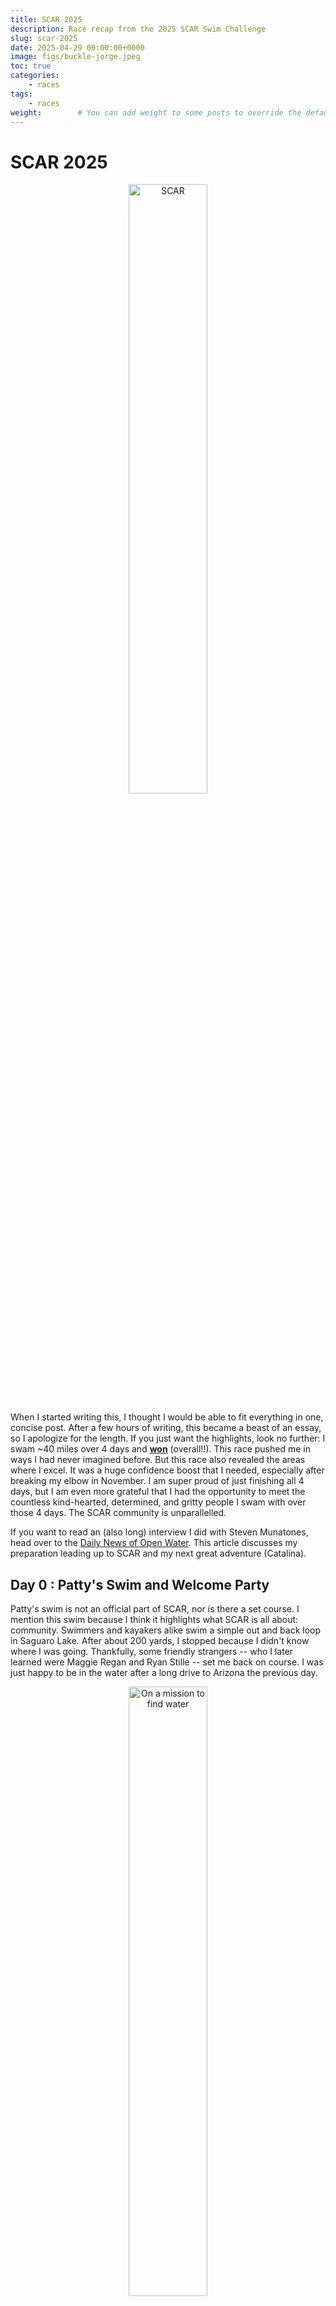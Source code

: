 ```yaml
---
title: SCAR 2025
description: Race recap from the 2025 SCAR Swim Challenge 
slug: scar-2025
date: 2025-04-29 00:00:00+0000
image: figs/buckle-jorge.jpeg
toc: true
categories:
    - races
tags:
    - races
weight:        # You can add weight to some posts to override the default sorting (date descending)
---
```


# SCAR 2025

<p align="center">
  <img alt="SCAR" src="figs/SCAR-sign.jpeg" width="50%">
</p>

When I started writing this, I thought I would be able to fit everything in one, concise post. After a few hours of writing, this became a beast of an essay, so I apologize for the length. If you just want the highlights, look no further: I swam ~40 miles over 4 days and [**won**](https://www.webscorer.com/seriesresult?seriesid=387371) (overall!!). This race pushed me in ways I had never imagined before. But this race also revealed the areas where I excel. It was a huge confidence boost that I needed, especially after breaking my elbow in November. I am super proud of just finishing all 4 days, but I am even more grateful that I had the opportunity to meet the countless kind-hearted, determined, and gritty people I swam with over those 4 days. The SCAR community is unparallelled. 

If you want to read an (also long) interview I did with Steven Munatones, head over to the [Daily News of Open Water](https://dailynewsofopenwaterswimming.com/corey-murphey-reflects-on-winning-the-scar-buckle/). This article discusses my preparation leading up to SCAR and my next great adventure (Catalina). 

## Day 0 : Patty's Swim and Welcome Party

Patty's swim is not an official part of SCAR, nor is there a set course. I mention this swim because I think it highlights what SCAR is all about: community. Swimmers and kayakers alike swim a simple out and back loop in Saguaro Lake. After about 200 yards, I stopped because I didn't know where I was going. Thankfully, some friendly strangers -- who I later learned were Maggie Regan and Ryan Stille -- set me back on course. I was just happy to be in the water after a long drive to Arizona the previous day.  

<p align="center">
  <img alt="On a mission to find water" src="figs/pattyswim-1.jpeg" width="50%">
</p>

My mom, Jill, and my friend Amie also swam at Patty's swim. Amie, a triathlete, braved the cold water (in a wetsuit, of course). My mom, being the safety-oriented physician she is, wore a black Stanford cap in my honor. One of these days, she will learn about visibility in open water 🤦‍♀️. On my way back from what I think was the "island" we were told to swim to, I met up with Amie and my mom. We swam back to the dock and braved the rocky exit from the water. There are lots of prickly and spiky things in Arizona. Just keep that in mind when you decide to walk barefoot on a rocky path. 

After the swim, Amie, my mom, and I went back to our AirBnB to relax and pack for the coming days while also staying out of the very hot Arizona sun. As Colaradans, we were very unprepared for 90+F degree temperatures. Being me, I brought an abundance of black clothing that was way too warm for the Arizona weather. 

<p align="center">
  <img alt="The best crew" src="figs/crew.jpeg" width="50%">
</p>

Patty's swim also marked 5 months to the day post elbow fracture, which I acquired walking across a parking lot... as if you needed further evidence that I am a swimmer who can't walk on land. This is just to illustrate that even the lead up to this event was a challenge. I had to rebuild my endurance base in January through kicking and dealt with some hand numbness from ulnar nerve impingement throughout the bulk of my training. My elbow is fine now. And I firmly believe that my elbow fracture ultimately helped me. I had to revise my stroke mechanics, strength training, and training volume, which all helped me get through some of the heavier weeks of training leading up to SCAR. 

#### Party time! 

<p align="center">
  <img alt="map + me" src="figs/map+me.jpeg" width="50%">
</p>

Kent (the race organizer) hosts a welcome party at his incredible house the evening before SCAR begins. There was a band, swag, good lasagna, and a motivational speaker (Chris Dorris). More importantly, the vibes were incredible (I cannot believe I just wrote the word "vibes"). I was surrounded by so many successful channel swimmers with remarkable swimming resumes. It was amazing to hear all of their stories and meet the people I would be swimming with over the subsequent days. Amie found her people (she is British, but identifies as Aussie because why not?)

If I'm honest, this is when my imposter syndrome set in a bit. While I have swum since I was in diapers, SCAR would be my first attempt at anything longer than a 10k in open water. Being surrounded by so many swimmers who have swum A LOT further than I have was a bit intimidating. But I remained excited to learn from them over the following few days.

<p align="center">
  <img alt="Swag" src="figs/goodies2.jpeg" width="50%">
</p>


Amie, my unofficial social media manager, made me take the obligatory check-in pictures. So please enjoy. 

<p align="center">
  <img alt="Wave 3" src="figs/wave3-list.jpeg" width="50%">
</p>

As the party wrapped up, we escaped back to our AirBnB to pack for day 1! My four day long SCAR adventure was set to begin in just under 12 hours.

## Day 1: Saguaro (~8.5 miles)

<p align="center">
  <img alt="Saguaro Map" src="figs/saguaro-map.png" width="80%">
</p>

SCAR begins! Check-in began at 7:30 am. As a chronic early person, I arrived at 7:10 am after a 30 minute drive from our home base in Mesa, AZ. In hindsight, my early arrival set me up for an even longer day than I needed, but I would have been much more anxious had I arrived any later. That said, I was proud of myself for only arriving 20 minutes early. 18 year old Corey would have insisted on arriving an hour early (my apologies to everyone who knew me and had to deal with me when I was a teenager). 

<p align="center">
  <img alt="saguaro-car" src="figs/saguaro-car.jpeg" width="45%">
&nbsp; &nbsp; &nbsp;
  <img alt="Check In" src="figs/checkin.jpeg" width="45%">
</p>

Kent and his team of volunteers do a phenomenal job of getting the kayakers and swimmers to where the need to be each day. They have to get 40 kayaks, 40 swimmers, and 40 kayakers from a meeting area to the swim start each day. The swim starts were largely inaccessible by car, so we met near the finish and boated up to the starts. To do that, the volunteers daisy-chain the kayaks and pull them behind pontoon boats that carry the swimmers and their kayakers. This takes time, especially with pontoon boats. With only a few boats available, on day 1, it took about 2.5 hours to carry waves one and two up to a staging area near the start. 

<p align="center">
  <img alt="Saguaro" src="figs/saguaro.jpeg" width="50%">
</p>

Since desitin (aka diaper cream, the sunscreen of choice for open water swimmmers) is extremely messy, the organizers asked us not to put it on before we got to the staging area to protect the boats' upholstery. We were told that we would have ample time to lube up at the staging area once we got there. However, because it had taken wave 3 so long to get from the docks to the staging area, we were given less than 5 minutes. This meant I had to rush to put on desitin. I missed a few spots. I also didn't have time to help my mom set up the kayak (e.g., tethering bottles, loading dry bags, setting up a camera). I think we faired okay given the rush, but I definitely took this rush as a lesson for the following days: **Be prepared to have only a few minutes before the start. Put on a layer of sunscreen before you get on the boats just in case. Bring fewer things on the kayak to facilitate faster setup.**

<p align="center">
  <img alt="Sunburn" src="figs/sunburn.jpeg" width="50%">
</p>

It seemed like I had barely gotten off the boat before I had to get back on. Pirate, one of the volunteer boat captains, took us about 1 mile upstream from the staging area to the start buoys - red buoys that sit in front of the dam between Saguaro and Canyon lakes. Meanwhile, our kayakers paddled from the staging area to start. We would meet up with them somewhere between the start and the staging area. Pirate told us that we were to jump off the boats into water (of unknown temperature) when he said go. We were to swim about 10 meters to the buoys, put one hand on the buoys and raise the other in the air, then Kent (on another boat) would tell us to go when all of our hands were in the air. So I jumped, put one hand on the buoy and the other in the air, and heard go! So I went! 

My wave -- Ildiko Szekely, Susan McKay, and Alain Simac -- started fast. Ildy took off immediately, which was expected given how fast she is in the pool. Since drafting isn't allowed in these races, I just focused on settling into a rhythm as quickly as possible rather than trying to swim in Ildy's draft. Kent had warned us there was a shallow rock about 400 meters downstream from the start and to veer right of the rock to avoid it. So I tried to stay near the right wall of the canyon as best I could. Since I didn't know how I would handle the open water elements and the distance (independently, I had confidence I could handle each), I took my time at the start. I had a long four days ahead of me. After about 800 yards, I found my mom (my kayaker) and let her take control of the navigation. 

*Now for the biggest disclaimer of this post: I lose all sense of time and distance when I swim. Sometimes 5 minutes feels like 4 hours; sometimes 4 hours feels like 5 minutes. So take any claim I make about how long something took with a grain of salt. I don't know what I'm talking about.*

The first half of this swim was relatively uneventful. I fed as planned: 10 oz of Infinit Go Far mix every 30 mins, 2-3 Clif Shot Blocs every 90 minutes. This plan seemed to work. The Shot Blocs revived me a bit (yay, caffeine!). I thought about my breathing pattern: 2 breaths to the right, 1 to the left when. This was the pattern I tried to stick with the whole race. I got comfortable with swimming through short-lived and extremely cold currents. I don't know what menopause feels like (yet), but I'd imagine the hot flashes were a bit like what I felt in Saguaro. 

About halfway (or what I thought was halfway), boat traffic picked up a bit. Fortuntely, we were out of the narrow canyon portion of the swim and the boats were giving us a great deal of space. While there was some wake, it wasn't terrible. I timed my stroke to the waves and continued on. 

At one point, I nearly swam into some brush. That was a bit creepy. I was worried about snakes. We had been warned that sometimes rattlesnakes make their way into the lake (they can swim!). And, if I were a snake, I would live in that brush. But again, my mom corrected my line and I put the brush and the snakes out of my mind as quickly as I could.

On the boat ride out, Patty told us to look out for a big rock on the right shore -- that would be our sign we were about to go through the last slot canyon before entering the main lake where the finish was. I didn't see this rock. Around the time I think I passed it, my mom moved me a bit closer to the shore, paddling on my right side to protect me from boats and wake. Unfortunately, on one particular corner, we got a bit too close and I nearly grounded myself on some shallow rocks. So I think I was a bit too distracted to see the big rock, which was probably good. I learned over the following days it is better to not know where you are in these swims than to know. Sometimes ignorance is bliss. 

Then came the long stretch. Since I hadn't seen the rock yet, I thought I had a fair bit of swimming left. It was around this time that I started to worry about my mom. After one feed, she got about 50 meters behind me. I sighted to the nearest canyon wall, but was a bit concerned about her. That was the only time all week I got more than 10 meters away from her. I ended up doing backstroke for a bit to figure out what was going on. After the race, I found out that her shoes had melted and were sticking to the kayaks pedals. She was taking off her shoes so that she could pedal in her socks. 

Then she started looking around a lot - up, down, left, right. It looked like she was lost or bonking. I missed a feed somewhere in this section. This is the only time in the race where I was legitimately worried about my mom. I thought we had another canyon section to swim through - we were still a ways away from the finish. If she was bonking already, we were in trouble.

But then we turned a sharp, blind left corner and I saw the red finish buoys 25 meters ahead. I had a bit left in the tank (see: I thought we had about 4 more miles to go) so I sprinted to the buoys near the finish boats (note to self: next time sprint to the nearest buoy, not the one that's closest to the boat...). As I touched the buoy, I lifted my head to hear Kent on a megaphone saying "Nice job, Corey!" 

I swam to the finish boats that would take us back to the parking area while the kayakers kayaked (more!!) across the body of the lake. It was only an extra 1/2 mile for them, but I felt for my mom who was already having a rough day and had to kayak even more. That said, she didn't complain. 

<p align="center">
  <img alt="Day 1 complete" src="figs/saguaro-finish.jpeg" width="50%">
</p>

All in all, it was a great start to the week. Finishing that distance gave me a great deal of confidence going into the second day. I felt like I had handled the open water elements well, fed sufficiently, and didn't over-exert myself. 

**3:15, 2nd place Stage 1, 2nd place OA**


### Highlights
- Survived my longest open water swim to date
- Feed plan seemed to work well
- Kept calm even in cold currents
- Stroke thrived in boat wake
- Minimal soreness! 
- Burritos at the finish 

### Lowlights
- Melted shoes and getting separated from the kayak for a bit
- Missed a feed
- Air temp! It was a hot day for the kayakers
- Rushed start = not enough time to put on sunscreen = bad cap tan 
- Brought wayyy to much stuff with us. Needed to consolidate for the next days
- Amie wasn't able to get on the support boats. We had hoped she would be able to spectate, but it wasn't to be. 

## Day 2: Canyon (~9 miles)

<p align="center">
  <img alt="Canyon map" src="figs/canyon-map.png" width="80%">
</p>

Everyone told me that Canyon is the prettiest and their favorite swim of SCAR. So I was excited for this day. Since I felt pretty good, I wanted to try to push a bit more. I knew I could finish the distance, so I wanted to try to do it a bit faster. 


<p align="center">
  <img alt="Canyon meetup" src="figs/canyon-start.jpeg" width="50%">
</p>

The meeting point for Canyon is a bit further from Mesa -- a 45 minute drive instead the 30 mins to Saguaro. That morning, we had to pack up and check out of our AirBnB to prepare for the move to the Apache Lake Resort later that afternoon. So we arrived at the meeting point around 7:20. I was better prepared with food, water, and a layer of sunscreen after learning my lesson at Saguaro. I was prepared to wait around for hours today. First major lesson of SCAR: adapt each day! 

Fortunately, things went a bit quicker before the Canyon start. After about 45 minutes, I was on a boat to the start! And it was a fast boat! We got to the staging area before wave 1 had departed, leaving ample time to lube up with more sunscreen, desitin, and lanolin. I was so grateful for the extra time. But it wasn't too much extra time... just enough to lube up, pack up the kayak, and mentally prepare for the day. 

<p align="center">
  <img alt="SCAR flag" src="figs/SCAR-flag.jpeg" width="50%">
</p>

At the end of each day, Kent adjusts the waves so that swimmers be with other swimmers approximately their speed. So Wave 3 got a bit bigger -- now Maggie, Ryan, Jorge, and Stefan joined Ildy, Sue, and me. The ride up to the start was gorgeous. I tried to take in as much as possible, but alas even those gorgeous images are fading. 

<p align="center">
  <img alt="Posing for the camera in my desitin" src="figs/canyon-pose2.jpeg" width="50%">
</p>

The start procedure was the same as Saguaro -- hop off the boat, swim to the buoys, raise your hand in the air, listen for Kent to say "go!" We were all pros at this by now. As expected, Ildy took off. But on this day, I decided I was going to stay with her until I couldn't. Since the wave spacing was a bit shorter, we immediately starting making our way through the previous waves around the same time we found our kayakers. 

Side note: Ildy's kayaker was Chris Morgan, who was the assistant coach at Stanford when I was manager of the women's team. The world is incredibly small.  It was so cool to be able to swim alongside someone I worked with 13 years prior. 

Around 2 miles in, Ildy and I had moved to the front of the previous waves. We were swimming in parallel at that point. I felt good so I decided to move to the front. In retrospect, it was too early to do this, but race tactics are not my strength. As I made the pass to go around Ildy, my mom started screaming at me. Internally, I thought "I am passing someone, could you not scream at me please?" But she was just trying to get my attention so I would look at the speedboat that was floating alongside us. My dear friend Amie, whom we had left behind at the parking lot, was piloting a speed boat. My initial thought was "Huh... whose boat did Amie steal?" For the record, Amie didn't steal a boat; she rented one from the local marina. And then she followed the race for about 40 minutes, taking incredible pictures and being the all-around joy of a human she is. I think seeing Amie revived me quite a bit, so I kept pushing. 

<p align="center">
  <img alt="Canyon Swimming" src="figs/canyon-stroke5-perfect.jpeg" width="50%">
</p>

I then led the race for the next 5-6 miles. I found this stressful. I started shorting my feeds because I could see Ildy right behind me at every feed. While I am a competitive person, I don't love feeling competitive. I'd rather just push myself than race other people. No shame or judgement to people who like racing. It's just not my favorite part of sport. And shorting feeds during long swims like this is a massive mistake. Taking an extra few seconds to gulp down a few extra calories can make the difference betweeen bonking and not. And I definitely bonked.

Since I didn't know where I was for most of the previous day, on the boatride to the start, I had tried to commit to memory some landmarks that could help me figure out where to time efforts. This was also a mistake. I kept thinking I was near the finish when we still had 2ish miles left. Ildy started to creep up on me with 1.5 miles to go. At the same time, boat traffic became intolerable. There were speed boats doing circles around us and jet skis flying by on narrow corners. With 1 mile to go, I heard Chris and my mom screaming and pointing at Ildy and me. With one breath to my left, I saw the world's biggest river boat (you know the ones with 3 decks that you'd expect to read about in a Mark Twain novel?). I have since learned that this party boat was called "Dolly." The wake was so big that I had to swim perpendicular to the boat (and the direction I was supposed to be going) to avoid getting sucked into the side of the boat. 

This was also when Ildy passed me. A bit rattled by our encounter with Dolly, bonking because of the shorted feeds, and with my triceps on fire, I had nothing left in the tank. I just needed to finish. I had some hope I could catch Ildy on the finishing stretch -- about 1000 yards from the corner to the finishing buoys. But, alas, I had burned my matches for the day. And then promptly grounded myself on some rocks near the turn. Ildy hammered for the last mile, rightfully putting me in my place. I was gassed at the finish. I guess given how hard I had swum most of the day, I was relatively okay. My triceps were sore, but I knew I could still tackle the beast, Apache, the next day. 

Ildy and I floated (by boat) back to the parking area. I then immediately got in the car to drive to the infamous Apache Lake Resort. We were told to avoid going back to Mesa due to road closures and to avoid driving to Apache in the dark. I didn't really understand why until we were sliding around on a 12% grade dirt road in my AWD SUV with a dirt road traction mode. That was a bit scary! Thank goodness I read the race emails and advice before driving to Apache! 

**3:06, 2nd place Stage 2, 2nd place OA**

### Highlights
- Led the race most of the day
- Felt strong, even in boat wake and wind chop
- Amie "stole" a boat and met us on the lake
- Weather was much better
- Swimming alongside Ildy and Chris all day
- Handling higher paces over longer efforts
- Felt in sync with my mom today. We worked well together 

### Lowlights
- Boat traffic
- Dolly, the giant river boat
- Bonking, likely because of shorted feeds
- Tricep pain toward the end
- Getting "touched out" (well, from 1 mile out but still...)

## Day 3: Apache (~14.2 miles, but some say up to 17 miles)
<p align="center">
  <img alt="Apache map" src="figs/apache-map.png" width="80%">
</p>


Pre-SCAR, if you had asked me what I was most scared of, I would have said Apache. "Scared" might not be the right word. I just had a lot of questions about how I would handle it. Apache is known for its extremely cold start, brutal winds that cause kayaks to get separated from the swimmers, and non-trivial length. I had mentally prepared to be swimming for around 8 hours, but that is about 3x the duration of my longest swim pre-SCAR. I didn't know how my stomach would handle 8 hours of non-solid food. I didn't know how I would handle 8 hours of 60ish degree water. All of this is to say, I had a lot of questions about Apache going into it. So I focused on controlling what I could and staying patient. I think that approach was the best for me for the day. It wasn't about winning or racing; it was about finishing. 

<p align="center">
  <img alt="Apache Nutrition" src="figs/nutrition-apache.jpeg" width="50%">
</p>

Since Apache is a long day of swimming, the race starts a bit earlier. We meet at 5:30 am at the Apache Lake marina, which is a 2 minute walk from our hotel rooms at the resort. At least we didn't have to drive today! 

During the previous days, I had gotten quite hot by the time we got on the boats to the staging area. Having learned my lesson, I minimized the amount of clothes I brought with me to the Apache start. This was again a mistake. The boat ride to the staging area of Apache was incredibly cold. At some point, I had put on every item of clothing from my post-race dry bag and was still shivering. At least I had packed gloves, a beanie, and my changing poncho! 

<p align="center">
  <img alt="Before Apache" src="figs/apache-before-lake.jpeg" width="50%">
</p>

When we arrived at the staging area, we were informed that the U-Haul filled with the rental kayaks had been left at the Apache lake marina, a 45 minute drive from the staging area. The private kayaks (mine included) were at the staging area already. Kent offered to let those with private kayaks start as soon as they wanted. While I appreciated that, I didn't want to spend the whole day on Apache alone. So my mom and I decided to wait for the rental kayaks to be delivered. As the sun came up, the staging beach got warmer so at least I wasn't cold anymore! 

After about an hour and half, the rented kayaks arrived and Waves 1, 2, and 3 all rushed to get ready, lube up, and get to the start. I put my desitin on a hair too early. The air still wasn't warm enough to stand in a suit with no clothes on, so I got a bit colder than was ideal when waiting for the start. The boat ride to the start was also, frankly, miserable. I have never shivered that much in my life. But fortunately we were greeted by the sight of the incredible Roosevelt dam before us. This monumental backdrop would be the start of this monumental day. 

<p align="center">
  <img alt="Apache View" src="figs/apache-view.jpeg" width="50%">
</p>

Then the same procedure as the previous days. Hop off the boat, then... oh my goodness was that water cold. I heard a few squeals and yells from my fellow swimmers. The incredible Abigail Fairman, who had joined us for half of Apache, said, "Oh this is 56 degrees!" Other reports from that day said the start was 52. I thought it was mid-50s as well (no pins and needles, but definitely did take your breath away when you jumped in). As we swam toward the buoys, the current was apparent. The buoys were moving backward away from us. We were going to have to fight the current for a bit at the start. The start felt like it took ages (probably because of the cold). By the time I heard Kent say "go!" my arms were numb. It took a bit to get moving. 

For the first 500 yards or so, Ildy and I breathed toward each other before she split off to find her kayak. Susan McKay took off immediately from the start at a blistering pace. Susan is a seasoned channel swimmer, so I knew she was confident in her ability to hold that pace. I, however, had no idea what to expect. So I just tried to keep my stroke long and build for the first half. There was no need to race from the outset. 

About 1 mile in, I felt a warm current come up from underneath me. This was the weirdest feeling I've ever had in my life. It was bubbly and made my skin tingle. It had been so cold up to that point that I legitimately thought something was wrong with me. Was this hypothermia? I went through my hypothermia checklist: Can I talk? Are my cheeks numb? Are my hands cramping? Am I shivering? Have I stopped shivering? Am I able to think clearly? After going through that list, I realized that I was fine; it was just a weird, bubbly current. But I did almost stop to tell my mom about it (and she would have laughed at me).

<p align="center">
  <img alt="Apache swimming" src="figs/eri-side3.jpeg" width="50%">
</p>

Patience was the theme of the day. Even though I could see Sue, I told myself I had plenty of time to race her at the end. I took my time with my feeds. I was in it for the long haul and doing everything I could just to finish. 

There are 3 distinct sections of Apache: 1) the exit from the canyons. This section is relatively calm, a bit cold, but all in all pleasant. 2) the windy middle section. I was told to expect about 2 miles of headwind as we neared the Apache lake marina. In reality, it was more like 4 miles of headwinds and some boat traffic. and 3) the open sections where the winds do not die and come from every direction while the water gets cooler as you approach the finish dam. 

I enjoyed section 1. Section 2 was where I struggled most that day. I wasn't yet used to the wind and couldn't figure out a breathing pattern. We also detoured into a cove at one point -- a navigational error my mother has apologized profusely for. In her defense, that section was extremely hard to navigate with no markers. And the wind was frankly abusive at that point. We were promised that the wind would let up a bit as we passed the marina. My mom was sitting on my left at the time, blocking my view of the marina so I completely missed that we had passed it. Again, this was a good thing. I do better when I don't know where I am. Missing the marina meant I didn't know I was halfway until after I was well past halfway. 

Then there was the third section. The winds were brutal, but I was sort of used to them by this section. My mom lost her hat at one point (it blew off her head and is now resting at peace somewhere in the bottom of Apache). There was a 10 minute period where I don't think we moved at all due to the current. I could see the same rock on my left side for a very long time. I was about 1 minute behind Sue McKay throughout this whole section, never getting closer, but never letting her out of my sight. 

<p align="center">
  <img alt="Apache Rocks" src="figs/apache-rocks.jpeg" width="50%">
</p>

It looked like we were about to head back into the canyons (where Canyon had started the day before). As I had not studied the map well, I had no idea where the finish was or how much more I had. I decided that we had about 4 miles left and I just had to figure out how to deal with the headwind. 

Around that time, my elbow started to bug me -- an intense nervy feeling that clearly was coming from my ulnar nerve. To address it, I focused on my catch, making sure I was protecting my elbow as best I could and that I wasn't trying to stabilize my stroke with that arm as I breathed. Soon that pain subsided. I mention this moment because this was the only time I thought "oh no, I can't finish this" during all of SCAR. My elbow is my biggest weakness. I didn't want to do permanent damage to my elbow because Catalina is my real goal. That said, I needed to finish this to get to Catalina. 

Fortunately, my stroke correction fixed the pain and I could go back to my seemingly eternal battle with the wind. As we got closer to the entrance to the canyon, the wind pick up again and the water temperature dropped. The waves were so big that I couldn't really see in front of me. I saw a vaguely red thing in the distance, but decided that was a beach rather than the finish buoys. It was the buoys. I just didn't know it was the buoys until I was about 25 meters away from them, when I "sprinted" to finish. Sprinted might be a strong description for what I did...

Upon finishing, I floated in the water for a good 10 minutes with Sue McKay. Kent asked me how I felt and all I could say was "That wind is brutal." It was indeed brutal... but it was also foreshadowing for the next and final stage of SCAR. 


<p align="center">
  <img alt="Best Kayaker" src="figs/apache-post.jpeg" width="50%">
</p>

The first six of the finishers then boarded a boat with our kayakers and floated back to the marina, cheering for the swimmers who were still battling the wind along the way. I think this was one of my favorite moments of SCAR. I got to talk to Sue and Haley extensively about their upcoming swims and favorite parts of this experience. It was also on this boat ride that Sue and I learned we had moved into second and first place overall (respectively). Sadly, Ildy had a bout of tachycardia around 6km into the race and had to stop. 

<p align="center">
  <img alt="Apache sunset" src="figs/apache-sunset.jpeg" width="50%">
</p>


**5:59, 3rd place Stage 3, 1st place OA**
### Highlights
- I finished! 
- I fed as planned
- I took my coach's advice and tried to be patient the whole swim. I think this worked well. 
- The boat ride back to the marina with the first six Apache finishers

### Lowlights
- Awful headwinds 
- A costly detour into a cove 
- Nervy elbow pain
- Late start due to forgotten kayaks
- Cold boat ride to the start
- COLD start. I was more bothered by the air temp than the water temp, but others thought the water temp was a bit too chilly.

## Day 4: Roosevelt (10 km sunset/night swim)

<p align="center">
  <img alt="Roosevelt map" src="figs/roosevelt-map.png" width="80%">
</p>

After 3 long days, Roosevelt is the final hoorah and celebration. It's also quite a bit different from the other 3 days. First, it's a triangle course outlined by buoys. Second, it's a night swim. Third, it's "only" 10km. There are very few photos from Roosevelt, largely because it was at night. So I apologize for the upcoming wall of text. 

After a halfday of recovery, we made our way from the Apache Lake Resort to Roosevelt Lake -- a massive lake to the east of Apache.  We were meant to meet around 4:30pm, which complicated my feeding schedule for the day. I really should have eaten around 1pm but opted to wait until 2:30pm when we got to the Roosevelt marina. Then, I didn't really want much food because I would be swimming in just a few hours. I just wasn't in the mood for a meal. So I downed a cheese sandwich. It worked, but it wasn't ideal. Next SCAR Lesson: think about your feeding schedule when you're not swimming too. 

At 4:30, we started to unload the U-Hauls and decorate them with lights for the night swim. My mom had packed the coolest Christmas lights... unfortunately, the AA batteries that powered them were not in the bag. So we pivoted as we had done countless times in the previous few days. I started zip-tying glow sticks to the kayak, while she added LED nav lights to parts of the kayak. We tried to zip tie a glowstick to the back of my suit, but the end of the zip tie bugged me. I was going to get annoyed if this stuck into my back the whole 10km. So we switched to a safety pin. 

Kent then presented black swim caps to those who finished Apache. It was the one celebration of the week and for good reason. Apache is such a beast. It was so wonderful to celebrate all of those who made it through that brutal wind, cold water, and long distance the previous day. 

Then Kent had each wave line up on the beach while he checked the lights on our caps and suits. Given we started at sunset, I had opted to use my clear goggles -- a different model and brand from the goggles I had used the previous days. I had practiced in these goggles in the pool but not open water. So I was a little nervous about what would happen with them (and for good reason as you'll see). 

We then waded out to our knees and waited for Kent's "Go!" Then we were off -- aiming for the first buoy situated on the other side of a channel between the main shore and a small island. Going into the day, I felt okay given how much I had swum over the previous 3 days. That said, I didn't feel like I had a lot of speed left in me. Since I was only 12 minutes in front of Sue McKay, I knew I had to keep her in my sight all day. I decided to take Roosevelt a bit quicker to get to the buoy first. But after we passed the island, the wind picked up. Unlike Apache, where we had a headwind most of the race, the wind here came from every direction. I couldn't find a breathing pattern that didn't force me to swallow water with every stroke cycle. My goggles started to leak almost immediately. Nevertheless, I kept on swimming. There was no way I was going to stop now because of some leaky goggles and more wind. I just needed to stay calm. 

After we passed the first buoy, we changed directions so that the wind was blowing directly at the side of my mom's kayak. Fortunately, she positioned herself right next to my right shoulder so I felt protected... she also blocked the sun for me, which helped a great deal with sighting. For the previous three days, I had done an excellent job of bilateral breathing. But now, when I tried to breathe to the left, I would swallow a mouthful of water. So I just decided to breathe right for this stretch. Later, my mom told me that the wind was so strong, the kayak nearly flipped on this stretch. Due to the wind, I missed at least two feeds in this stretch. It just wasn't safe to stop. All in all, I don't think it mattered much though. 

As we approached the second buoy, the sun was almost fully set. I felt something tug at my right ankle as I passed between the turn buoy and a light attached to it. I had gotten wrapped in the line. I did my best to make sure my mom's kayak propellers didn't get wrapped in the line, untangled myself, and then proceeded to turn around the buoy. We were now on the final stretch. 

Then the sun set. We started with the kayak on my left side. Unfortunately, knowing I am a right-dominant breather, we had put more lights on the right side of the kayak. So there was only one light illuminating the left side and it started to fall off. My mom grabbed it and then started to move it. Before I knew it, I was yelling "No! No! I need that light." So she kindly held it for me until she decided just to switch back to my right side. 

After a while swimming in complete darkness, I started to get a hang of it. I needed at least two points on the boat to follow (the nav lights were perfect) in order to see where the boat was going. But then I started to doubt my mom's navigational skills. The course instructions told us to "follow the light," but there were about 50 lights on shore. I swore we were going toward the island instead the boat ramp. After doubting my mom's vision for about 5 minutes, I finally decided that she was going to have a better chance of figuring out where we were going than I was. I might just have to endure a bit of a detour. 

My goggles continued to leak. After emptying them for the 4th time, I decided to change back into a tinted pair. When my goggles filled with water, the nav lights on the kayak started to merge and I lost all sense of direction. Tinted goggles that didn't leak were definitely preferable to leaky goggles that blurred my vision. 

As it was dark, I couldn't see anyone or anything except the few glowsticks and lights on the kayak. So I just tried to trust we would get there eventually. 

And then I ran headfirst into a tree in the middle of the lake. It didn't hurt me. I was just surprised by it. We lost a few glowsticks during this collision, which didn't help the vision situation. But I knew we had to be getting close to the finish. Moments later, I felt ground and saw lights to my left. Lifting my head, I heard my mom yell "Go to shore!" and then from the shore "No! Go to the buoy!" And then my mom said "Where's the buoy?" I couldn't see the buoy either. Turns out, it was about 20 meters away behind my mom and was lit by 3 glow sticks (so it was really really hard to see). I sprinted as hard as I could to that buoy, hoping no one had passed me in this navigational error. 

After touching it, I floated back to shore as a few people approached the finish. Maggie and Susan were right behind me -- I was so grateful to be done, but also to finish close to two people I respect so much. SCAR was over. I had finished it! And I had won it! 

**2:45, 2nd place Stage, 1st place OA**


### Highlights
- I didn't (fully) panic while swimming at night with leaky goggles
- Swimming at sunset is a really cool experience
- Still felt strong even after 3 long days preceding this. I was able to take the pace out fast 
- Stayed calm in brutal winds. I learned something from Apache! 

### Lowlights
- I did not keep up with my feeds during this swim. Focus was more on the elements and finishing. 
- I puked shortly after the first buoy. The wake was making me a bit nauseous
- The safety pin holding my glowstick to the back of my suit came undone after the first buoy and started sticking me in the back. I ended up with some mild chafing on my back.
- I was VERY lost and briefly doubted my kayaker's navigational insights. I should have known better.

After the first male finisher (Jorge) came in, Kent asked us to meet him at the U-Haul, where he handed us the coolest belt buckles you've ever seen. These go to the top male and female finisher in the race. They have an inset picture of Apache lake and feature a Jack Kerouac quote on the back: **"Unforeseen events wait lurking to surprise you."** A perfect description of my week at SCAR. Then we uncermoniously packed up the kayak and started our journey home to Colorado - with a SCAR buckle in tow. 


<p align="center">
  <img alt="Light" src="figs/winnner-car.jpeg" width="45%">
&nbsp; &nbsp; &nbsp;
  <img alt="Dark" src="figs/withKent.jpeg" width="45%">
</p>

<p align="center">
  <img alt="Light" src="figs/buckle-front.jpeg" width="45%">
&nbsp; &nbsp; &nbsp;
  <img alt="Dark" src="figs/buckle-back.jpeg" width="45%">
</p>

## Final Thoughts

### Highlights
- There is no better community than the SCAR community. I am so grateful to have met such wonderful people, who love swimming and can push through the toughest conditions. 
- I learned a great deal about myself and my abilities as a swimmer and endurance athlete
- Spending 4 days with my mom and learning to trust her unconditionally

### Lowlights
- None. I wouldn't change this experience for anything.

## Miscellaneous pictures

Just a girl and her kayaker
<p align="center">
  <img alt="Mom and Me" src="figs/after-mom+me.jpeg" width="50%">
</p>

Kayakers get to swim in Apache too! 
<p align="center">
  <img alt="Kayaker Swim" src="figs/kayaker-swim.jpeg" width="50%">
</p>

Some fearless ducks at Canyon
<p align="center">
  <img alt="Ducks" src="figs/ducks-canyon.jpeg" width="50%">
</p>

The finish buoy (when I could see it before Saguaro)
<p align="center">
  <img alt="Buoy" src="figs/buoy.jpeg" width="50%">
</p>


Once a bag lady, always a bag lady. 
<p align="center">
  <img alt="Bag Lady" src="figs/bags.jpeg" width="50%">
</p>

The coolest kayaker
<p align="center">
  <img alt="Kayaker" src="figs/eri-side1.jpeg" width="50%">
</p>